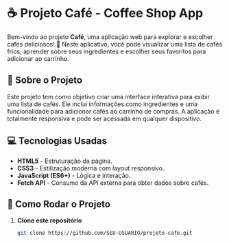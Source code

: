 # ☕ **Projeto Café - Coffee Shop App**

Bem-vindo ao projeto **Café**, uma aplicação web para explorar e escolher cafés deliciosos! 🍵 Neste aplicativo, você pode visualizar uma lista de cafés frios, aprender sobre seus ingredientes e escolher seus favoritos para adicionar ao carrinho.

## 📖 **Sobre o Projeto**
Este projeto tem como objetivo criar uma interface interativa para exibir uma lista de cafés. Ele inclui informações como ingredientes e uma funcionalidade para adicionar cafés ao carrinho de compras. A aplicação é totalmente responsiva e pode ser acessada em qualquer dispositivo.

## 💻 **Tecnologias Usadas**
- **HTML5** - Estruturação da página.
- **CSS3** - Estilização moderna com layout responsivo.
- **JavaScript (ES6+)** - Lógica e interação.
- **Fetch API** - Consumo da API externa para obter dados sobre cafés.

## 🚀 **Como Rodar o Projeto**

1. **Clone este repositório**
   ```bash
   git clone https://github.com/SEU-USUARIO/projeto-cafe.git
